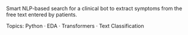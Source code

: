 Smart NLP-based search for a clinical bot to extract symptoms from the free text entered by patients.

Topics: Python · EDA · Transformers · Text Classification
